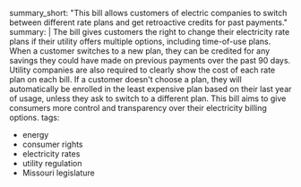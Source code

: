 summary_short: "This bill allows customers of electric companies to switch between different rate plans and get retroactive credits for past payments."
summary: |
  The bill gives customers the right to change their electricity rate plans if their utility offers multiple options, including time-of-use plans. When a customer switches to a new plan, they can be credited for any savings they could have made on previous payments over the past 90 days. Utility companies are also required to clearly show the cost of each rate plan on each bill. If a customer doesn't choose a plan, they will automatically be enrolled in the least expensive plan based on their last year of usage, unless they ask to switch to a different plan. This bill aims to give consumers more control and transparency over their electricity billing options.
tags:
  - energy
  - consumer rights
  - electricity rates
  - utility regulation
  - Missouri legislature
